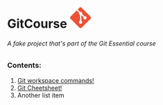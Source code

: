 # GitCourse <img src="/images/Git-Icon.png" width="48" alt="Git icon" title="Git logo">  

###### A fake project that's part of the Git Essential course

### Contents:

1. [Git workspace commands!](https://github.com/petar-p/GitCourse/blob/master/workspace-commands.txt)
2. [Git Cheetsheet!](http://ndpsoftware.com/git-cheatsheet.html)
3. Another list item
	

